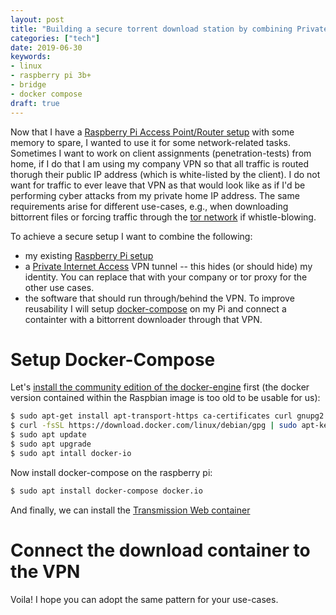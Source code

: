 ```yaml
---
layout: post
title: "Building a secure torrent download station by combining Private Internet Access (PIA), OpenVPN and transmission through docker-compose on a Raspberry Pi 3b+"
categories: ["tech"]
date: 2019-06-30
keywords:
- linux
- raspberry pi 3b+
- bridge
- docker compose
draft: true
---
```


Now that I have a [Raspberry Pi Access Point/Router setup](https://snikt.net/blog/2019/06/22/building-an-lte-access-point-with-a-raspberry-pi/) with some memory to spare, I wanted to use it for some network-related tasks. Sometimes I want to work on client assignments (penetration-tests) from home, if I do that I am using my company VPN so that all traffic is routed thorugh their public IP address (which is white-listed by the client). I do not want for traffic to ever leave that VPN as that would look like as if I'd be performing cyber attacks from my private home IP address. The same requirements arise for different use-cases, e.g., when downloading bittorrent files or forcing traffic through the [tor network](https://www.torproject.org/) if whistle-blowing.

To achieve a secure setup I want to combine the following:

* my existing [Raspberry Pi setup](https://snikt.net/blog/2019/06/22/building-an-lte-access-point-with-a-raspberry-pi/)
* a [Private Internet Access](https://www.privateinternetaccess.com/pages/buy-vpn/SNIKT001) VPN tunnel -- this hides (or should hide) my identity. You can replace that with your company or tor proxy for the other use cases.
* the software that should run through/behind the VPN. To improve reusability I will setup [docker-compose](https://docs.docker.com/compose/) on my Pi and connect a containter with a bittorrent downloader through that VPN.

# Setup Docker-Compose

Let's [install the community edition of the docker-engine](https://docs.docker.com/install/linux/docker-ce/debian/#install-using-the-repository) first (the docker version contained within the Raspbian image is too old to be usable for us):

~~~ bash
$ sudo apt-get install apt-transport-https ca-certificates curl gnupg2 software-properties-common
$ curl -fsSL https://download.docker.com/linux/debian/gpg | sudo apt-key add -
$ sudo apt update
$ sudo apt upgrade
$ sudo apt intall docker-io
~~~

Now install docker-compose on the raspberry pi:

~~~ bash
$ sudo apt install docker-compose docker.io
~~~

And finally, we can install the [Transmission Web container](https://hub.docker.com/r/linuxserver/transmission/)

# Connect the download container to the VPN

Voila! I hope you can adopt the same pattern for your use-cases.
